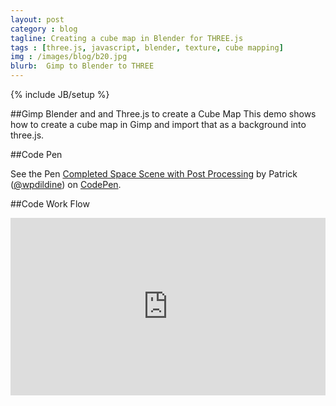 ```yaml
---
layout: post
category : blog
tagline: Creating a cube map in Blender for THREE.js
tags : [three.js, javascript, blender, texture, cube mapping]
img : /images/blog/b20.jpg
blurb:  Gimp to Blender to THREE
---
```

{% include JB/setup %}

##Gimp Blender and and Three.js to create a Cube Map
This demo shows how to create a cube map in Gimp and import that as a background into three.js.


##Code Pen
<p data-height="268" data-theme-id="0" data-slug-hash="ZGyeVo" data-default-tab="result" data-user="wpdildine" class='codepen'>See the Pen <a href='http://codepen.io/wpdildine/pen/ZGyeVo/'>Completed Space Scene with Post Processing</a> by Patrick (<a href='http://codepen.io/wpdildine'>@wpdildine</a>) on <a href='http://codepen.io'>CodePen</a>.</p>
<script async src="//assets.codepen.io/assets/embed/ei.js"></script>


##Code Work Flow
<style>.embed-container { position: relative; padding-bottom: 56.25%; height: 0; overflow: hidden; max-width: 100%; } .embed-container iframe, .embed-container object, .embed-container embed { position: absolute; top: 0; left: 0; width: 100%; height: 100%; }</style><div class='embed-container'><iframe src='http://www.youtube.com/embed/xKJ5f6FDAV0' frameborder='0' allowfullscreen></iframe></div>
